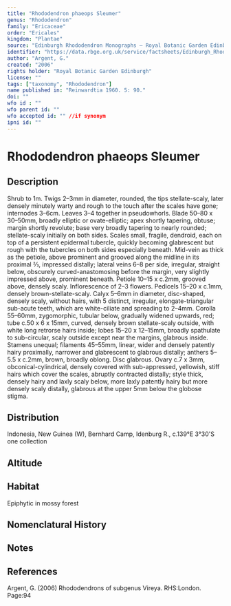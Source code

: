 ```yaml
---
title: "Rhododendron phaeops Sleumer"
genus: "Rhododendron"
family: "Ericaceae"
order: "Ericales"
kingdom: "Plantae"
source: "Edinburgh Rhododendron Monographs – Royal Botanic Garden Edinburgh"
identifier: "https://data.rbge.org.uk/service/factsheets/Edinburgh_Rhododendron_Monographs.xhtml"
author: "Argent, G."
created: "2006"
rights holder: "Royal Botanic Garden Edinburgh"
license: ""
tags: ["taxonomy", "Rhododendron"]
name published in: "Reinwardtia 1960. 5: 90."
doi: ""
wfo id : ""
wfo parent id: ""
wfo accepted id: "" //if synonym                      
ipni id: ""
---
```


                       

# Rhododendron phaeops Sleumer

## Description
Shrub to 1m. Twigs 2–3mm in diameter, rounded, the tips stellate-scaly, later densely minutely warty and rough to the touch after the scales have gone; internodes 3–6cm. Leaves 3–4 together in pseudowhorls. Blade 50–80 x 30–50mm, broadly elliptic or ovate-elliptic; apex shortly tapering, obtuse; margin shortly revolute; base very broadly tapering to nearly rounded; stellate-scaly initially on both sides. Scales small, fragile, dendroid, each on top of a persistent epidermal tubercle, quickly becoming glabrescent but rough with the tubercles on both sides especially beneath. Mid-vein as thick as the petiole, above prominent and grooved along the midline in its proximal 2⁄3, impressed distally; lateral veins 6–8 per side, irregular, straight below, obscurely curved-anastomosing before the margin, very slightly impressed above, prominent beneath. Petiole 10–15 x c.2mm, grooved above, densely scaly. Inflorescence of 2–3 flowers. Pedicels 15–20 x c.1mm, densely brown-stellate-scaly. Calyx 5–6mm in diameter, disc-shaped, densely scaly, without hairs, with 5 distinct, irregular, elongate-triangular sub-acute teeth, which are white-ciliate and spreading to 2–4mm. Corolla 55–60mm, zygomorphic, tubular below, gradually widened upwards, red; tube c.50 x 6 x 15mm, curved, densely brown stellate-scaly outside, with white long retrorse hairs inside; lobes 15–20 x 12–15mm, broadly spathulate to sub-circular, scaly outside except near the margins, glabrous inside. Stamens unequal; filaments 45–55mm, linear, wider and densely patently hairy proximally, narrower and glabrescent to glabrous distally; anthers 5–5.5 x c.2mm, brown, broadly oblong. Disc glabrous. Ovary c.7 x 3mm, obconical-cylindrical, densely covered with sub-appressed, yellowish, stiff hairs which cover the scales, abruptly contracted distally; style thick, densely hairy and laxly scaly below, more laxly patently hairy but more densely scaly distally, glabrous at the upper 5mm below the globose stigma.

## Distribution
Indonesia, New Guinea (W), Bernhard Camp, Idenburg R., c.139°E 3°30'S one collection

## Altitude


## Habitat
Epiphytic in mossy forest

## Nomenclatural History

                       
## Notes


## References

Argent, G. (2006) Rhododendrons of subgenus Vireya. RHS:London. Page:94
